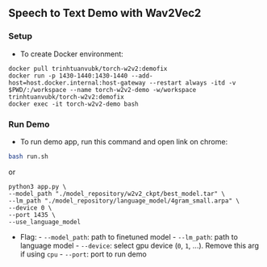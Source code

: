 ## Speech to Text Demo with Wav2Vec2

### Setup

- To create Docker environment:
```
docker pull trinhtuanvubk/torch-w2v2:demofix
docker run -p 1430-1440:1430-1440 --add-host=host.docker.internal:host-gateway --restart always -itd -v $PWD/:/workspace --name torch-w2v2-demo -w/workspace trinhtuanvubk/torch-w2v2:demofix
docker exec -it torch-w2v2-demo bash
```

### Run Demo
- To run demo app, run this command and open link on chrome: 
```bash
bash run.sh
```
or 
```
python3 app.py \
--model_path "./model_repository/w2v2_ckpt/best_model.tar" \
--lm_path "./model_repository/language_model/4gram_small.arpa" \
--device 0 \
--port 1435 \
--use_language_model
```
- Flag: 
        - `--model_path`: path to finetuned model
        - `--lm_path`: path to language model
        - `--device`: select gpu device (`0`, `1`, ...). Remove this arg if using `cpu`
        - `--port`: port to run demo


